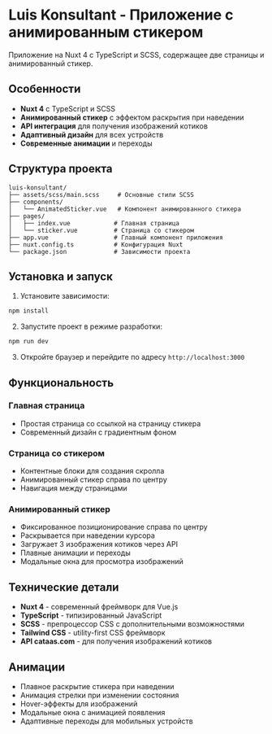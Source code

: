 # Luis Konsultant - Приложение с анимированным стикером

Приложение на Nuxt 4 с TypeScript и SCSS, содержащее две страницы и анимированный стикер.

## Особенности

- **Nuxt 4** с TypeScript и SCSS
- **Анимированный стикер** с эффектом раскрытия при наведении
- **API интеграция** для получения изображений котиков
- **Адаптивный дизайн** для всех устройств
- **Современные анимации** и переходы

## Структура проекта

```
luis-konsultant/
├── assets/scss/main.scss     # Основные стили SCSS
├── components/
│   └── AnimatedSticker.vue   # Компонент анимированного стикера
├── pages/
│   ├── index.vue            # Главная страница
│   └── sticker.vue          # Страница со стикером
├── app.vue                  # Главный компонент приложения
├── nuxt.config.ts           # Конфигурация Nuxt
└── package.json             # Зависимости проекта
```

## Установка и запуск

1. Установите зависимости:
```bash
npm install
```

2. Запустите проект в режиме разработки:
```bash
npm run dev
```

3. Откройте браузер и перейдите по адресу `http://localhost:3000`

## Функциональность

### Главная страница
- Простая страница со ссылкой на страницу стикера
- Современный дизайн с градиентным фоном

### Страница со стикером
- Контентные блоки для создания скролла
- Анимированный стикер справа по центру
- Навигация между страницами

### Анимированный стикер
- Фиксированное позиционирование справа по центру
- Раскрывается при наведении курсора
- Загружает 3 изображения котиков через API
- Плавные анимации и переходы
- Модальные окна для просмотра изображений

## Технические детали

- **Nuxt 4** - современный фреймворк для Vue.js
- **TypeScript** - типизированный JavaScript
- **SCSS** - препроцессор CSS с дополнительными возможностями
- **Tailwind CSS** - utility-first CSS фреймворк
- **API cataas.com** - для получения изображений котиков

## Анимации

- Плавное раскрытие стикера при наведении
- Анимация стрелки при изменении состояния
- Hover-эффекты для изображений
- Модальные окна с анимацией появления
- Адаптивные переходы для мобильных устройств
